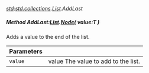 _[std](../../modules/std/std-module.md):[std.collections](../../modules/std/std-collections.md).[List<T>](../../modules/std/std-collections-list.md).AddLast_
##### Method AddLast:[List](../../modules/std/std-collections-list.md)<T>.[Node](../../modules/std/std-collections-list-node.md)( value:T )
Adds a value to the end of the list.

| Parameters |    |
|:-----------|:---|
| `value` | value The value to add to the list. |
